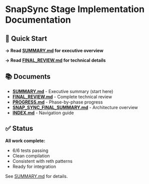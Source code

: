 # SnapSync Stage Implementation Documentation

## 🎯 Quick Start

**→ Read [SUMMARY.md](./SUMMARY.md) for executive overview**

**→ Read [FINAL_REVIEW.md](./FINAL_REVIEW.md) for technical details**

## 📚 Documents

- **[SUMMARY.md](./SUMMARY.md)** - Executive summary (start here)
- **[FINAL_REVIEW.md](./FINAL_REVIEW.md)** - Complete technical review
- **[PROGRESS.md](./PROGRESS.md)** - Phase-by-phase progress
- **[SNAP_SYNC_FINAL_SUMMARY.md](./SNAP_SYNC_FINAL_SUMMARY.md)** - Architecture overview
- **[INDEX.md](./INDEX.md)** - Navigation guide

## ✅ Status

**All work complete:**
- 6/6 tests passing
- Clean compilation
- Consistent with reth patterns
- Ready for integration

See [SUMMARY.md](./SUMMARY.md) for details.
